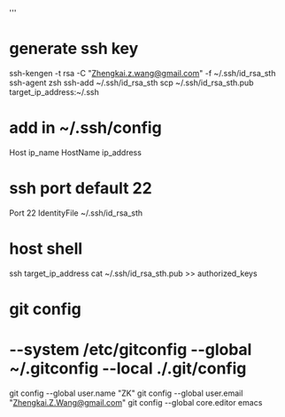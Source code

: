 '''
# generate ssh key
ssh-kengen -t rsa -C "Zhengkai.z.wang@gmail.com" -f ~/.ssh/id_rsa_sth
ssh-agent zsh
ssh-add ~/.ssh/id_rsa_sth
scp ~/.ssh/id_rsa_sth.pub target_ip_address:~/.ssh

# add in ~/.ssh/config
Host ip_name
  HostName ip_address
  # ssh port default 22
  Port 22
  IdentityFile ~/.ssh/id_rsa_sth

# host shell
ssh target_ip_address
cat ~/.ssh/id_rsa_sth.pub >> authorized_keys

# git config
# --system /etc/gitconfig --global ~/.gitconfig --local ./.git/config
git config --global user.name "ZK"
git config --global user.email "Zhengkai.Z.Wang@gmail.com"
git config --global core.editor emacs
